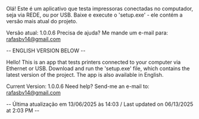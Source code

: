 Olá! Este é um aplicativo que testa impressoras conectadas no computador, seja via REDE, ou por USB.
Baixe e execute o 'setup.exe' - ele contém a versão mais atual do projeto.

Versão atual: 1.0.0.6
Precisa de ajuda? Me mande um e-mail para: rafasbv14@gmail.com

-- ENGLISH VERSION BELOW --

Hello! This is an app that tests printers connected to your computer via Ethernet or USB.
Download and run the 'setup.exe' file, which contains the latest version of the project.
The app is also available in English.

Current Version: 1.0.0.6
Need help? Send-me an e-mail to: rafasbv14@gmail.com





-- Última atualização em 13/06/2025 às 14:03 / Last updated on 06/13/2025 at 2:03 PM --
